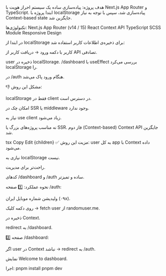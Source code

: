 هدف پروژه:
پیاده‌سازی ساده یک سیستم احراز هویت با Next.js App Router و TypeScript.
ابتدا پروژه با localStorage پیاده‌سازی شد، سپس با توجه به نیاز Context-based state جایگزین شد.

تکنولوژی‌ها:
Next.js App Router (v14 / 15)
React Context API
TypeScript
SCSS Module
Responsive Design

در ابتدا از localStorage برای ذخیره‌ی اطلاعات کاربر استفاده شد:

کاربر با دکمه ورود → دریافت کاربر از API تصادفی.

user ذخیره در localStorage.
/dashboard با useEffect بررسی می‌کرد localStorage را.

در /auth هنگام ورود پاک می‌شد.

👎 مشکل این روش:

localStorage فقط در client در دسترس است.

امکان چک در SSR یا middleware وجود ندارد.

نیاز به use client زیاد می‌شود.

نه مناسب پروژه‌های بزرگ یا SSR.
فاز دوم (Context-based)
Context API جایگزین شد.

tsx
Copy
Edit
<AuthProvider>{children}</AuthProvider>
✅ مزیت این روش:
user به کل app با Context داده می‌شود.

نیازی به localStorage نیست.

راحت‌تر برای مدیریت.

کدهای /dashboard و /auth ساده و تمیزتر.

 نحوه عملکرد:
1️⃣ صفحه /auth:

ولیدیشن شماره موبایل ایران (۰۹x).

روی دکمه کلیک → fetch user از randomuser.me.

ذخیره در Context.

redirect به /dashboard.

2️⃣ صفحه /dashboard:

اگر user در Context نباشد → redirect به /auth.

نمایش Welcome to dashboard.

 اجرا:
pnpm install
pnpm dev
